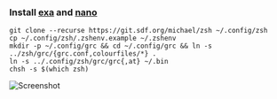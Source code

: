 ### Install [exa](https://git.sdf.org/michael/zsh/wiki/exa) and [nano](https://git.sdf.org/michael/zsh/wiki/nano)
```
git clone --recurse https://git.sdf.org/michael/zsh ~/.config/zsh
cp ~/.config/zsh/.zshenv.example ~/.zshenv
mkdir -p ~/.config/grc && cd ~/.config/grc && ln -s ../zsh/grc/{grc.conf,colourfiles/*} .
ln -s ../.config/zsh/grc/grc{,at} ~/.bin
chsh -s $(which zsh)
```
![Screenshot](https://michael.sdf.org/zsh.png)